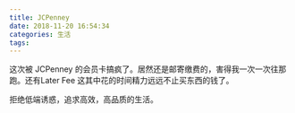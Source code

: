 ```yaml
---
title: JCPenney
date: 2018-11-20 16:54:34
categories: 生活
tags:
---
```


这次被 JCPenney 的会员卡搞疯了。居然还是邮寄缴费的，害得我一次一次往那跑。还有Later Fee 这其中花的时间精力远远不止买东西的钱了。

拒绝低端诱惑，追求高效，高品质的生活。
